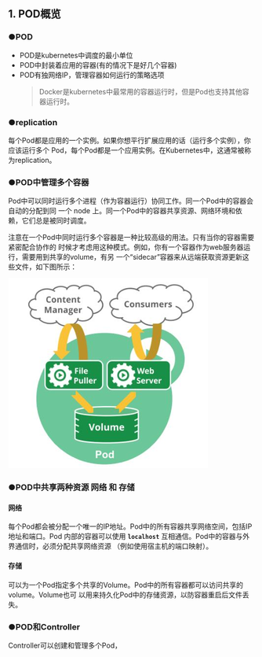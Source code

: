 ## 1. POD概览
### ●POD
- POD是kubernetes中调度的最小单位
- POD中封装着应用的容器(有的情况下是好几个容器)
- POD有独网络IP，管理容器如何运行的策略选项
  >Docker是kubernetes中最常用的容器运行时，但是Pod也支持其他容器运行时。
### ●replication
每个Pod都是应用的一个实例。如果你想平行扩展应用的话（运行多个实例），你应该运行多个
Pod，每个Pod都是一个应用实例。在Kubernetes中，这通常被称为replication。
### ●POD中管理多个容器
Pod中可以同时运行多个进程（作为容器运行）协同工作。同一个Pod中的容器会自动的分配到同
一个 node 上。同一个Pod中的容器共享资源、网络环境和依赖，它们总是被同时调度。

注意在一个Pod中同时运行多个容器是一种比较高级的用法。只有当你的容器需要紧密配合协作的
时候才考虑用这种模式。例如，你有一个容器作为web服务器运行，需要用到共享的volume，有另
一个“sidecar”容器来从远端获取资源更新这些文件，如下图所示：

![pod中管理多个容器](https://github.com/youjiahe/k8s/blob/master/picture/pod%E4%B8%AD%E7%AE%A1%E7%90%86%E5%A4%9A%E4%B8%AA%E5%AE%B9%E5%99%A8.jpg)

### ●POD中共享两种资源 网络 和 存储
#### 网络
每个Pod都会被分配一个唯一的IP地址。Pod中的所有容器共享网络空间，包括IP地址和端口。Pod
内部的容器可以使用 **`localhost`** 互相通信。Pod中的容器与外界通信时，必须分配共享网络资源
（例如使用宿主机的端口映射）。
#### 存储
可以为一个Pod指定多个共享的Volume。Pod中的所有容器都可以访问共享的volume。Volume也可
以用来持久化Pod中的存储资源，以防容器重启后文件丢失。

### ●POD和Controller
Controller可以创建和管理多个Pod，

